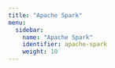 ```yaml
---
title: "Apache Spark"
menu:
  sidebar:
    name: "Apache Spark"
    identifier: apache-spark
    weight: 10
---
```

